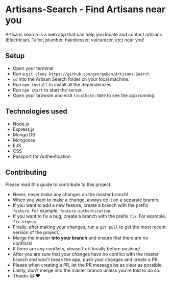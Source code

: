 # Artisans-Search - Find Artisans near you
Artisans search is a web app that can help you locate and contact artisans (Electrician, Tailor, plumber, hairdresser, vulcanizer, etc) near you!

## Setup
- Open your terminal
- Run a `git clone https://github.com/georgeben/Artisans-Search`
- `cd` into the Artisan Search folder on your local machine.
- Run `npm install` to install all the dependencies.
- Run `npm start` to start the server.
- Open your browser and visit `localhost:3000` to see the app running.

## Technologies used
- Node.js
- Express.js
- Mongo DB
- Mongoose
- EJS
- CSS
- Passport for Authentication

## Contributing
Please read this guide to contribute to this project.
- Never, never make any changes on the master branch!
- When you want to make a change, always do it on a separate branch.
- If you want to add a new feature, create a branch with the prefix `feature`. For example, `feature-authentication`.
- If you want to fix a bug, create a branch with the prefix `fix`. For example, `fix-signup`
- Finally, after making your changes, run a `git pull` to get the most recent version of the project.
- Merge the master **into your branch** and ensure that there are no conflicts!
- If there are any conflicts, please fix it locally before pushing!
- After you are sure that your changes have no conflict with the master branch and won't break the app, push your changes and create a PR.
- Please when creating a PR, let the PR message be as clear as possible.
- Lastly, don't merge into the master branch unless you're told to do so.
- Thanks :smile: :heart:



